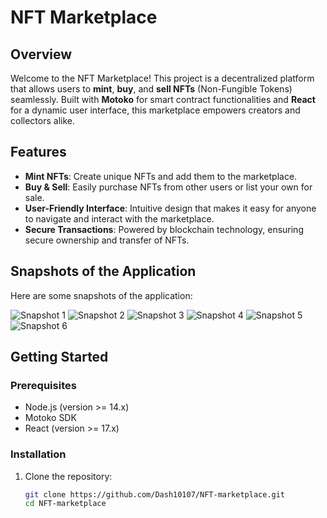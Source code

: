 # NFT Marketplace

## Overview

Welcome to the NFT Marketplace! This project is a decentralized platform that allows users to **mint**, **buy**, and **sell NFTs** (Non-Fungible Tokens) seamlessly. Built with **Motoko** for smart contract functionalities and **React** for a dynamic user interface, this marketplace empowers creators and collectors alike.

## Features

- **Mint NFTs**: Create unique NFTs and add them to the marketplace.
- **Buy & Sell**: Easily purchase NFTs from other users or list your own for sale.
- **User-Friendly Interface**: Intuitive design that makes it easy for anyone to navigate and interact with the marketplace.
- **Secure Transactions**: Powered by blockchain technology, ensuring secure ownership and transfer of NFTs.

## Snapshots of the Application

Here are some snapshots of the application:

![Snapshot 1](https://github.com/Dash10107/NFT-marketplace/assets/97282628/ac1c5181-7f40-4bfd-86fa-63094863824f)
![Snapshot 2](https://github.com/Dash10107/NFT-marketplace/assets/97282628/92bd66e1-566e-4549-ae73-7ff72522195b)
![Snapshot 3](https://github.com/Dash10107/NFT-marketplace/assets/97282628/17ed7705-32e1-47e4-93c6-0b64accc91f1)
![Snapshot 4](https://github.com/Dash10107/NFT-marketplace/assets/97282628/92fa612c-b98a-4bce-8f8b-a696d587caf3)
![Snapshot 5](https://github.com/Dash10107/NFT-marketplace/assets/97282628/c530cf25-eb75-45e0-81d3-48b9ba90e3a2)
![Snapshot 6](https://github.com/Dash10107/NFT-marketplace/assets/97282628/362ac52a-feb7-43f7-b804-a8cd98f89b60)

## Getting Started

### Prerequisites

- Node.js (version >= 14.x)
- Motoko SDK
- React (version >= 17.x)

### Installation

1. Clone the repository:
   ```bash
   git clone https://github.com/Dash10107/NFT-marketplace.git
   cd NFT-marketplace
